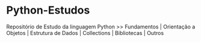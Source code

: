 # Python-Estudos
Repositório de Estudo da linguagem Python >> Fundamentos | Orientação a Objetos | Estrutura de Dados | Collections | Bibliotecas | Outros
